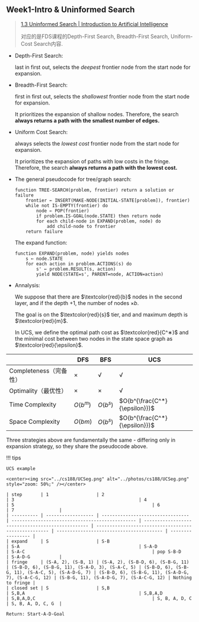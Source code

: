 ## Week1-Intro & Uninformed Search

> [1.3 Uninformed Search \| Introduction to Artificial Intelligence](https://inst.eecs.berkeley.edu/~cs188/textbook/search/uninformed.html)
>
> 对应的是FDS课程的Depth-First Search, Breadth-First Search, Uniform-Cost Search内容.

* Depth-First Search: 

    last in first out, selects the *deepest* frontier node from the start node for expansion.

* Breadth-First Search: 

    first in first out, selects the *shallowest* frontier node from the start node for expansion.

    It prioritizes the expansion of shallow nodes. Therefore, the search **always returns a path with the smallest number of edges.**

* Uniform Cost Search: 

    always selects the *lowest cost* frontier node from the start node for expansion.

    It prioritizes the expansion of paths with low costs in the fringe. Therefore, the search **always returns a path with the lowest cost.**


* The general pseudocode for tree/graph search:

    ```pseudocode
    function TREE-SEARCH(problem, frontier) return a solution or failure
        frontier ← INSERT(MAKE-NODE(INITIAL-STATE[problem]), frontier)
        while not IS-EMPTY(frontier) do
            node ← POP(frontier)
            if problem.IS-GOAL(node.STATE) then return node
            for each child-node in EXPAND(problem, node) do
                add child-node to frontier
        return failure
    ```

    The expand function:

    ```pseudocode
    function EXPAND(problem, node) yields nodes
        s ← node.STATE
        for each action in problem.ACTIONS(s) do
            s' ← problem.RESULT(s, action)
            yield NODE(STATE=s', PARENT=node, ACTION=action)
    ```

* Annalysis:

    We suppose that there are  $\textcolor{red}{b}$ nodes in the second layer, and if the depth +1, the number of nodes $\times b$.

    The goal is on the $\textcolor{red}{s}$ tier, and and maximum depth is $\textcolor{red}{m}$.

    In UCS, we define the optimal path cost as $\textcolor{red}{C^∗}$ and the minimal cost between two nodes in the state space graph as $\textcolor{red}{\epsilon}$.

|                        | DFS      | BFS      | UCS                           |
| ---------------------- | -------- | -------- | ----------------------------- |
| Completeness（完备性） | ×        | √        | √                             |
| Optimality（最优性）   | ×        | ×        | √                             |
| Time Complexity        | $O(b^m)$ | $O(b^s)$ | $O(b^{\frac{C^*}{\epsilon}})$ |
| Space Complexity       | $O(bm)$  | $O(b^s)$ | $O(b^{\frac{C^*}{\epsilon}})$ |

Three strategies above are fundamentally the same - differing only in expansion strategy, so they share the pseudocode above.

!!! tips

    UCS example

    <center><img src="../cs188/UCSeg.png" alt="../photos/cs188/UCSeg.png" style="zoom: 50%;" /></center>

    | step       | 1                  | 2                                 | 3                                               | 4                                                 | 5                                                    | 6                                        | 7                 |
    | ---------- | ------------------ | --------------------------------- | ----------------------------------------------- | ------------------------------------------------- | ---------------------------------------------------- | ---------------------------------------- | ----------------- |
    | expand     | S                  | S-B                               | S-A                                             | S-A-D                                             | S-A-C                                                | pop S-B-D                                | S-A-D-G           |
    | fringe     | (S-A, 2), (S-B, 1) | (S-A, 2), (S-B-D, 6), (S-B-G, 11) | (S-B-D, 6), (S-B-G, 11), (S-A-D, 3), (S-A-C, 5) | (S-B-D, 6), (S-B-G, 11), (S-A-C, 5), (S-A-D-G, 7) | (S-B-D, 6), (S-B-G, 11), (S-A-D-G, 7), (S-A-C-G, 12) | (S-B-G, 11), (S-A-D-G, 7), (S-A-C-G, 12) | Nothing to fringe |
    | closed set | S                  | S,B                               | S,B,A                                           | S,B,A,D                                           | S,B,A,D,C                                            | S, B, A, D, C                            | S, B, A, D, C, G  |

    Return: Start-A-D-Goal
